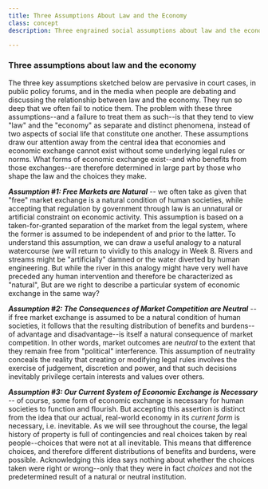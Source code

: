 ```yaml
---
title: Three Assumptions About Law and the Economy
class: concept
description: Three engrained social assumptions about law and the economy

---
```


### Three assumptions about law and the economy

The three key assumptions sketched below are pervasive in court cases, in public policy forums, and in the media when people are debating and discussing the relationship between law and the economy. They run so deep that we often fail to notice them. The problem with these three assumptions--and a failure to treat them as such--is that they tend to view "law" and the "economy" as separate and distinct phenomena, instead of two aspects of social life that constitute one another. These assumptions draw our attention away from the central idea that economies and economic exchange cannot exist without some underlying legal rules or norms. What forms of economic exchange exist--and who benefits from those exchanges--are therefore determined in large part by those who shape the law and the choices they make. 

***Assumption #1: Free Markets are Natural*** -- we often take as given that "free" market exchange is a natural condition of human societies, while accepting that regulation by government through law is an unnatural or artificial constraint on economic activity. This assumption is based on a taken-for-granted separation of the market from the legal system, where the former is assumed to be independent of and prior to the latter. To understand this assumption, we can draw a useful analogy to a natural watercourse (we will return to vividly to this analogy in Week 8. Rivers and streams might be "artificially" damned or the water diverted by human engineering. But while the river in this analogy might have very well have preceded any human intervention and therefore be characterized as "natural", But are we right to describe a particular system of economic exchange in the same way?

***Assumption #2: The Consequences of Market Competition are Neutral*** -- if free market exchange is assumed to be a natural condition of human societies, it follows that the resulting distribution of benefits and burdens--of advantage and disadvantage--is itself a natural consequence of market competition. In other words, market outcomes are *neutral* to the extent that they remain free from "political" interference.  This assumption of neutrality conceals the reality that creating or modifying legal rules involves the exercise of judgement, discretion and power, and that such decisions inevitably privilege certain interests and values over others. 

***Assumption #3: Our Current System of Economic Exchange is Necessary*** -- of course, some form of economic exchange is necessary for human societies to function and flourish. But accepting this assertion is distinct from the idea that our actual, real-world economy in its *current form* is necessary, i.e. inevitable. As we will see throughout the course, the legal history of property is full of contingencies and real choices taken by real people--choices that were not at all inevitable. This means that difference choices, and therefore different distributions of benefits and burdens, were possible. Acknowledging this idea says nothing about whether the choices taken were right or wrong--only that they were in fact *choices* and not the predetermined result of a natural or neutral institution. 